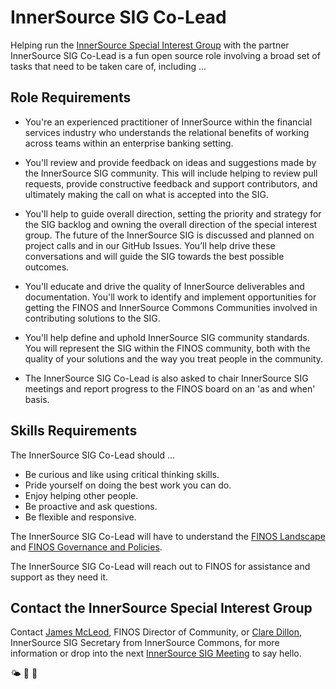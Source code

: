 # InnerSource SIG Co-Lead

Helping run the [InnerSource Special Interest Group](https://github.com/finos/innersource) with the partner InnerSource SIG Co-Lead is a fun open source role involving a broad set of tasks that need to be taken care of, including ...

## Role Requirements

- You're an experienced practitioner of InnerSource within the financial services industry who understands the relational benefits of working across teams within an enterprise banking setting.

- You'll review and provide feedback on ideas and suggestions made by the InnerSource SIG community. This will include helping to review pull requests, provide constructive feedback and support contributors, and ultimately making the call on what is accepted into the SIG.

- You'll help to guide overall direction, setting the priority and strategy for the SIG backlog and owning the overall direction of the special interest group. The future of the InnerSource SIG is discussed and planned on project calls and in our GitHub Issues. You’ll help drive these conversations and will guide the SIG towards the best possible outcomes.

- You'll educate and drive the quality of InnerSource deliverables and documentation. You'll work to identify and implement opportunities for getting the FINOS and InnerSource Commons Communities involved in contributing solutions to the SIG.

- You'll help define and uphold InnerSource SIG community standards. You will represent the SIG within the FINOS community, both with the quality of your solutions and the way you treat people in the community.

- The InnerSource SIG Co-Lead is also asked to chair InnerSource SIG meetings and report progress to the FINOS board on an 'as and when' basis.

## Skills Requirements

The InnerSource SIG Co-Lead should ...

- Be curious and like using critical thinking skills.
- Pride yourself on doing the best work you can do.
- Enjoy helping other people.
- Be proactive and ask questions.
- Be flexible and responsive.

The InnerSource SIG Co-Lead will have to understand the [FINOS Landscape](https://landscape.finos.org) and [FINOS Governance and Policies](https://github.com/finos/community/tree/master/governance). 

The InnerSource SIG Co-Lead will reach out to FINOS for assistance and support as they need it.

## Contact the InnerSource Special Interest Group

Contact [James McLeod](james@finos.org), FINOS Director of Community, or [Clare Dillon](clare.dillon@live.ie), InnerSource SIG Secretary from InnerSource Commons, for more information or drop into the next [InnerSource SIG Meeting](https://github.com/finos/innersource/issues?q=label%3Ameeting+) to say hello.

🌤 🚀 🤖
